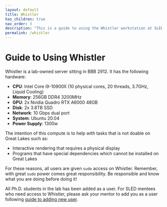 ```yaml
---
layout: default
title: Whistler
has_children: true
nav_order: 3
description: "This is a guide to using the Whistler workstation at SLED Reserch Group."
permalink: /whistler
---
```

# Guide to Using Whistler

Whistler is a lab-owned server sitting in BBB 2912. It has the following hardware:

- **CPU**: Intel Core i9-10900X (10 physical cores, 20 threads, 3.7GHz, Liquid Cooling)
- **Memory**: 256GB DDR4 3200MHz 
- **GPU**: 2x Nvidia Quadro RTX A6000 48GB
- **Disk**: 2x 3.8TB SSD
- **Network**: 10 Gbps dual port
- **System**: Ubuntu 20.04
- **Power Supply**: 1300w

The intention of this compute is to help with tasks that is not doable on Great Lakes such as:
- Interactive rendering that requires a physical display
- Programs that have special dependencies which cannot be installed on Great Lakes

For these reasons, all users are given `sudo` access on Whistler. Remember, with great `sudo` power comes great responsibility. Be responsible and know what you are doing before doing it!

All Ph.D. students in the lab has been added as a user. For SLED mentees who need access to Whistler, please ask your mentor to add you as a user following [guide to adding new user](/compute-guide/whistler/add-new-user).
